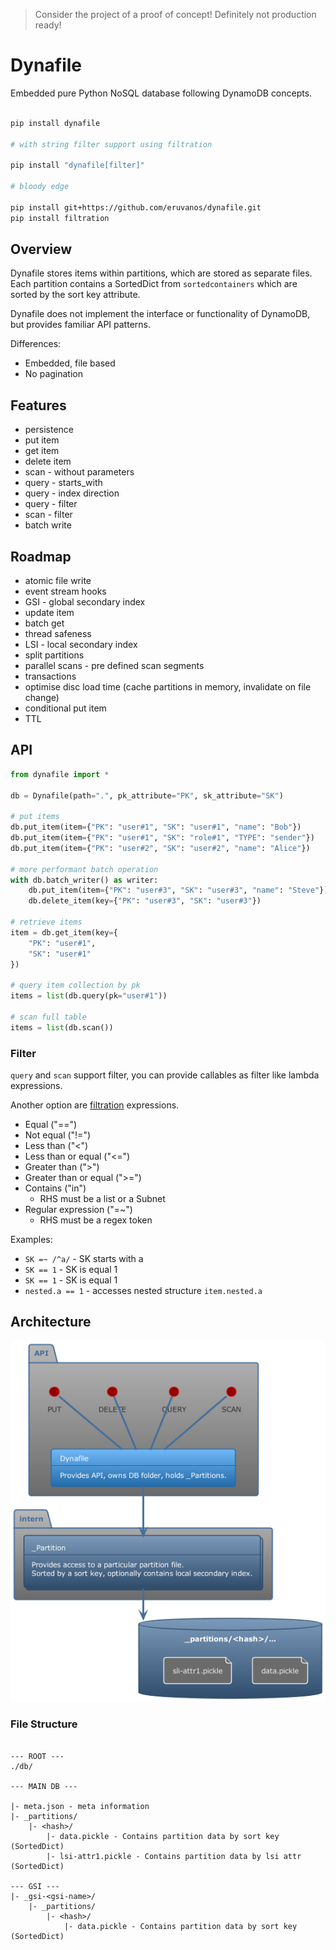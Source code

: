 > Consider the project of a proof of concept! Definitely not production ready!

# Dynafile

Embedded pure Python NoSQL database following DynamoDB concepts.

```bash

pip install dynafile

# with string filter support using filtration

pip install "dynafile[filter]"

# bloody edge

pip install git+https://github.com/eruvanos/dynafile.git
pip install filtration

```

## Overview

Dynafile stores items within partitions, which are stored as separate files. Each partition contains a SortedDict
from `sortedcontainers` which are sorted by the sort key attribute.

Dynafile does not implement the interface or functionality of DynamoDB, but provides familiar API patterns.

Differences:

- Embedded, file based
- No pagination

## Features

- persistence
- put item
- get item
- delete item
- scan - without parameters
- query - starts_with
- query - index direction
- query - filter
- scan - filter
- batch write

## Roadmap

- atomic file write
- event stream hooks
- GSI - global secondary index
- update item
- batch get
- thread safeness
- LSI - local secondary index
- split partitions
- parallel scans - pre defined scan segments
- transactions
- optimise disc load time (cache partitions in memory, invalidate on file change)
- conditional put item
- TTL

## API

```python
from dynafile import *

db = Dynafile(path=".", pk_attribute="PK", sk_attribute="SK")

# put items
db.put_item(item={"PK": "user#1", "SK": "user#1", "name": "Bob"})
db.put_item(item={"PK": "user#1", "SK": "role#1", "TYPE": "sender"})
db.put_item(item={"PK": "user#2", "SK": "user#2", "name": "Alice"})

# more performant batch operation
with db.batch_writer() as writer:
    db.put_item(item={"PK": "user#3", "SK": "user#3", "name": "Steve"})
    db.delete_item(key={"PK": "user#3", "SK": "user#3"})

# retrieve items
item = db.get_item(key={
    "PK": "user#1",
    "SK": "user#1"
})

# query item collection by pk
items = list(db.query(pk="user#1"))

# scan full table
items = list(db.scan())

```

### Filter

`query` and `scan` support filter, you can provide callables as filter like lambda expressions.

Another option are [filtration](https://pypi.org/project/filtration/) expressions.

* Equal ("==")
* Not equal ("!=")
* Less than ("<")
* Less than or equal ("<=")
* Greater than (">")
* Greater than or equal (">=")
* Contains ("in")
    * RHS must be a list or a Subnet
* Regular expression ("=~")
    * RHS must be a regex token

Examples:

* `SK =~ /^a/` - SK starts with a
* `SK == 1` - SK is equal 1
* `SK == 1` - SK is equal 1
* `nested.a == 1` - accesses nested structure `item.nested.a`

## Architecture

![architecture.puml](architecture.png)

### File Structure

```text

--- ROOT ---
./db/

--- MAIN DB ---

|- meta.json - meta information
|- _partitions/
    |- <hash>/
        |- data.pickle - Contains partition data by sort key (SortedDict)
        |- lsi-attr1.pickle - Contains partition data by lsi attr (SortedDict)

--- GSI ---
|- _gsi-<gsi-name>/
    |- _partitions/
        |- <hash>/
            |- data.pickle - Contains partition data by sort key (SortedDict)

```
